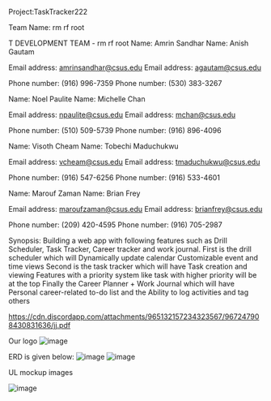 Project:TaskTracker222

Team Name: rm rf root

T DEVELOPMENT TEAM - rm rf root
Name: Amrin Sandhar	                                                                                            Name: Anish Gautam

Email address: amrinsandhar@csus.edu	                                                                        Email address: agautam@csus.edu 

Phone number: (916) 996-7359	                                                                                 Phone number: (530) 383-3267

Name: Noel Paulite	                                                                                                    Name: Michelle Chan

Email address: npaulite@csus.edu	                                                                                  Email address: mchan@csus.edu

Phone number: (510) 509-5739	                                                                                     Phone number: (916) 896-4096

Name: Visoth Cheam	                                                                                                Name: Tobechi Maduchukwu

Email address:	 vcheam@csus.edu	                                                                                Email address: tmaduchukwu@csus.edu

Phone number: (916) 547-6256	                                                                                      Phone number: (916) 533-4601

Name: Marouf Zaman	                                                                                                     Name: Brian Frey

Email address: maroufzaman@csus.edu	                                                                                Email address: brianfrey@csus.edu

Phone number: (209) 420-4595	                                                                                         Phone number: (916) 705-2987


Synopsis: Building a web app with following features such as Drill Scheduler, Task Tracker, Career tracker and work journal. First is the drill scheduler which will Dynamically update calendar Customizable event and time views
Second is the task tracker which will have Task creation and viewing Features with a priority system
like task with higher priority will be at the top
Finally the Career Planner + Work Journal which will have Personal career-related  to-do list and the   Ability to log activities and tag others






https://cdn.discordapp.com/attachments/965132157234323567/967247908430831636/jj.pdf


Our logo         ![image](https://user-images.githubusercontent.com/89886230/168223960-0ce34a0d-0319-42be-94f4-76105e996345.png)

ERD is given below:
![image](https://user-images.githubusercontent.com/89886230/168222967-ad21e2c5-63ba-471c-802f-0987c99c180d.png)
![image](https://user-images.githubusercontent.com/89886230/168223084-682de4a3-1d0b-4cc0-8640-ce51c179695d.png)


UL mockup images 


![image](https://user-images.githubusercontent.com/89886230/168223729-d9a2f1b5-34e5-4b19-9dae-4f9059478957.png)








